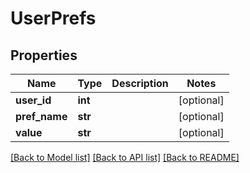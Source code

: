 # UserPrefs

## Properties
Name | Type | Description | Notes
------------ | ------------- | ------------- | -------------
**user_id** | **int** |  | [optional] 
**pref_name** | **str** |  | [optional] 
**value** | **str** |  | [optional] 

[[Back to Model list]](../README.md#documentation-for-models) [[Back to API list]](../README.md#documentation-for-api-endpoints) [[Back to README]](../README.md)

